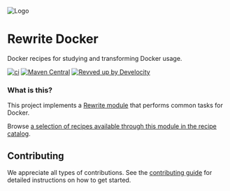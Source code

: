 ![Logo](https://github.com/openrewrite/rewrite/raw/main/doc/logo-oss.png)
# Rewrite Docker

Docker recipes for studying and transforming Docker usage.

[![ci](https://github.com/openrewrite/rewrite-docker/actions/workflows/ci.yml/badge.svg)](https://github.com/openrewrite/rewrite-docker/actions/workflows/ci.yml)
[![Maven Central](https://img.shields.io/maven-central/v/org.openrewrite.recipe/rewrite-docker.svg)](https://mvnrepository.com/artifact/org.openrewrite.recipe/rewrite-docker)
[![Revved up by Develocity](https://img.shields.io/badge/Revved%20up%20by-Develocity-06A0CE?logo=Gradle&labelColor=02303A)](https://ge.openrewrite.org/scans)

### What is this?

This project implements a [Rewrite module](https://github.com/openrewrite/rewrite) that performs common tasks for Docker.

Browse [a selection of recipes available through this module in the recipe catalog](https://docs.openrewrite.org/recipes/docker).

## Contributing

We appreciate all types of contributions. See the [contributing guide](https://github.com/openrewrite/.github/blob/main/CONTRIBUTING.md) for detailed instructions on how to get started.
